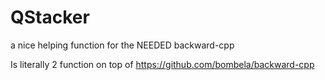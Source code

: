 # QStacker
a nice helping function for the NEEDED backward-cpp

Is literally 2 function on top of https://github.com/bombela/backward-cpp
